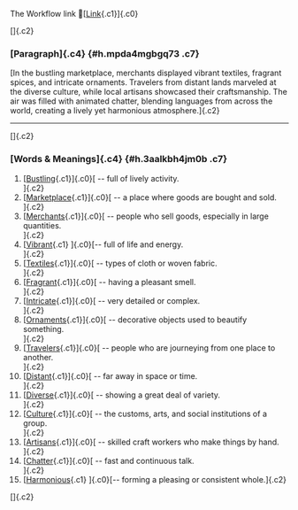 The Workflow link
👏[[Link](https://www.google.com/url?q=http://www.google.com&sa=D&source=editors&ust=1760409589244956&usg=AOvVaw3Zk4ipKtwkrPClan4NftMD){.c1}]{.c0}

[]{.c2}

### [Paragraph]{.c4} {#h.mpda4mgbgq73 .c7}

[In the bustling marketplace, merchants displayed vibrant textiles,
fragrant spices, and intricate ornaments. Travelers from distant lands
marveled at the diverse culture, while local artisans showcased their
craftsmanship. The air was filled with animated chatter, blending
languages from across the world, creating a lively yet harmonious
atmosphere.]{.c2}

------------------------------------------------------------------------

[]{.c2}

### [Words & Meanings]{.c4} {#h.3aalkbh4jm0b .c7}

1.  [[Bustling](https://www.google.com/url?q=http://www.google.com&sa=D&source=editors&ust=1760409589246140&usg=AOvVaw0m6dK2Id_NCXZpMi2cglL1){.c1}]{.c0}[ --
    full of lively activity.\
    ]{.c2}
2.  [[Marketplace](https://www.google.com/url?q=http://www.google.com&sa=D&source=editors&ust=1760409589246390&usg=AOvVaw00gZbME6MxrdePpq5vWiqm){.c1}]{.c0}[ --
    a place where goods are bought and sold.\
    ]{.c2}
3.  [[Merchants](https://www.google.com/url?q=http://www.google.com&sa=D&source=editors&ust=1760409589246678&usg=AOvVaw2xYqBN0BMV8RLamn6TCPbj){.c1}]{.c0}[ --
    people who sell goods, especially in large quantities.\
    ]{.c2}
4.  [[Vibrant](https://www.google.com/url?q=http://www.google.com&sa=D&source=editors&ust=1760409589247020&usg=AOvVaw13T8NBKQn-gxWZuT7XGG0Q){.c1}
    ]{.c0}[-- full of life and energy.\
    ]{.c2}
5.  [[Textiles](https://www.google.com/url?q=http://www.google.com&sa=D&source=editors&ust=1760409589247291&usg=AOvVaw1boragB5hpECxzwTlb4vlE){.c1}]{.c0}[ --
    types of cloth or woven fabric.\
    ]{.c2}
6.  [[Fragrant](https://www.google.com/url?q=http://www.google.com&sa=D&source=editors&ust=1760409589247495&usg=AOvVaw3ks2eUrE1hcxhyNkkfEjFz){.c1}]{.c0}[ --
    having a pleasant smell.\
    ]{.c2}
7.  [[Intricate](https://www.google.com/url?q=http://www.google.com&sa=D&source=editors&ust=1760409589247666&usg=AOvVaw0gGkMSsinD4hW2V_HJ1DXU){.c1}]{.c0}[ --
    very detailed or complex.\
    ]{.c2}
8.  [[Ornaments](https://www.google.com/url?q=http://www.google.com&sa=D&source=editors&ust=1760409589247871&usg=AOvVaw07DR-r270nenvf-ROoFHun){.c1}]{.c0}[ --
    decorative objects used to beautify something.\
    ]{.c2}
9.  [[Travelers](https://www.google.com/url?q=http://www.google.com&sa=D&source=editors&ust=1760409589248128&usg=AOvVaw0PXYtgNdosd9yNrjBZZNgU){.c1}]{.c0}[ --
    people who are journeying from one place to another.\
    ]{.c2}
10. [[Distant](https://www.google.com/url?q=http://www.google.com&sa=D&source=editors&ust=1760409589248354&usg=AOvVaw2tN7H0u3TlIwbSgFnGIy6K){.c1}]{.c0}[ --
    far away in space or time.\
    ]{.c2}
11. [[Diverse](https://www.google.com/url?q=http://www.google.com&sa=D&source=editors&ust=1760409589248557&usg=AOvVaw2YUMmo73yZtLFEXATmu5HP){.c1}]{.c0}[ --
    showing a great deal of variety.\
    ]{.c2}
12. [[Culture](https://www.google.com/url?q=http://www.google.com&sa=D&source=editors&ust=1760409589248824&usg=AOvVaw11OOlo_GDs7_JKSl-bvHIi){.c1}]{.c0}[ --
    the customs, arts, and social institutions of a group.\
    ]{.c2}
13. [[Artisans](https://www.google.com/url?q=http://www.google.com&sa=D&source=editors&ust=1760409589249063&usg=AOvVaw2OTvQUvWfusd70Mr5QlJRy){.c1}]{.c0}[ --
    skilled craft workers who make things by hand.\
    ]{.c2}
14. [[Chatter](https://www.google.com/url?q=http://www.google.com&sa=D&source=editors&ust=1760409589249282&usg=AOvVaw0QhZyLRo-tEcaMbH5Ab2_U){.c1}]{.c0}[ --
    fast and continuous talk.\
    ]{.c2}
15. [[Harmonious](https://www.google.com/url?q=http://www.google.com&sa=D&source=editors&ust=1760409589249639&usg=AOvVaw1-eLf5ryoBbc76RWXXTeXM){.c1}
    ]{.c0}[-- forming a pleasing or consistent whole.]{.c2}

[]{.c2}
